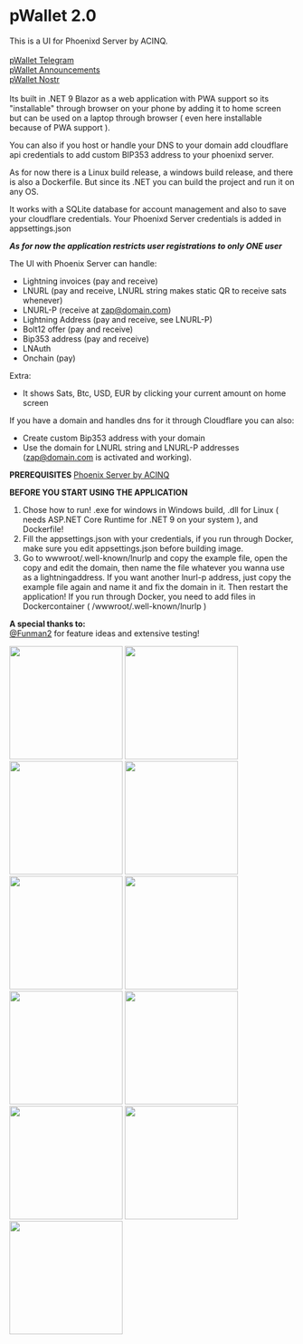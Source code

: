 # pWallet 2.0
This is a UI for Phoenixd Server by ACINQ.<br/><br/>
<a href="https://t.me/pWalletApp" target="_blank">pWallet Telegram</a><br/>
<a href="https://t.me/pWalletAnnouncements" target="_blank">pWallet Announcements</a><br/>
<a href="https://njump.me/_@pwallet.app" target="_blank">pWallet Nostr</a><br/><br/>
Its built in .NET 9 Blazor as a web application with PWA support so its "installable" through browser on your phone by adding it to home screen but can be used on a laptop through browser ( even here installable because of PWA support ).

You can also if you host or handle your DNS to your domain add cloudflare api credentials to add custom BIP353 address to your phoenixd server.

As for now there is a Linux build release, a windows build release, and there is also a Dockerfile.
But since its .NET you can build the project and run it on any OS.

It works with a SQLite database for account management and also to save your cloudflare credentials.
Your Phoenixd Server credentials is added in appsettings.json

***As for now the application restricts user registrations to only ONE user***

The UI with Phoenix Server can handle:
- Lightning invoices (pay and receive)
- LNURL (pay and receive, LNURL string makes static QR to receive sats whenever)
- LNURL-P (receive at zap@domain.com)
- Lightning Address (pay and receive, see LNURL-P)
- Bolt12 offer (pay and receive)
- Bip353 address (pay and receive)
- LNAuth
- Onchain (pay)

Extra:
- It shows Sats, Btc, USD, EUR by clicking your current amount on home screen

If you have a domain and handles dns for it through Cloudflare you can also:
- Create custom Bip353 address with your domain
- Use the domain for LNURL string and LNURL-P addresses (zap@domain.com is activated and working).

**PREREQUISITES**
<a href="https://phoenix.acinq.co/server" target="_blank">Phoenix Server by ACINQ</a>

**BEFORE YOU START USING THE APPLICATION**
1. Chose how to run! .exe for windows in Windows build, .dll for Linux ( needs ASP.NET Core Runtime for .NET 9 on your system ), and Dockerfile!
2. Fill the appsettings.json with your credentials, if you run through Docker, make sure you edit appsettings.json before building image.
3. Go to wwwroot/.well-known/lnurlp and copy the example file, open the copy and edit the domain, then name the file whatever you wanna use as a lightningaddress.
   If you want another lnurl-p address, just copy the example file again and name it and fix the domain in it.
   Then restart the application!
   If you run through Docker, you need to add files in Dockercontainer ( /wwwroot/.well-known/lnurlp )


**A special thanks to:**<br/>
<a href="https://github.com/funman2" target="_blank">@Funman2</a> for feature ideas and extensive testing!

<img src="https://github.com/user-attachments/assets/be4a156f-36ad-4299-86ba-3ecfba68481c" width="200px"/>
<img src="https://github.com/user-attachments/assets/54a9148b-731e-44fa-98ad-29f44d551d9e" width="200px"/>
<img src="https://github.com/user-attachments/assets/57e74927-266a-4561-9c25-f02d054500ba" width="200px"/>
<img src="https://github.com/user-attachments/assets/155c84c8-4c8a-418d-af03-3e51b9487159" width="200px"/>
<img src="https://github.com/user-attachments/assets/01ed6e16-4b03-4e13-9308-07aac58ff0b7" width="200px"/>
<img src="https://github.com/user-attachments/assets/4c682ea1-fcd4-45ba-871c-d9e17672181d" width="200px"/>
<img src="https://github.com/user-attachments/assets/223f2f2d-2fb1-4974-8ab8-c3a0858f8725" width="200px"/>
<img src="https://github.com/user-attachments/assets/eda23b42-5514-43e9-95a0-ae8923c270b8" width="200px"/>
<img src="https://github.com/user-attachments/assets/891c64c3-0e9b-47ea-bfff-f2a732440dd1" width="200px"/>
<img src="https://github.com/user-attachments/assets/08e75a7b-48c3-47ed-bf1c-0b53a74b3e02" width="200px"/>
<img src="https://github.com/user-attachments/assets/40530ed3-8dac-459d-90d3-0b668ad274c4" width="200px"/>


